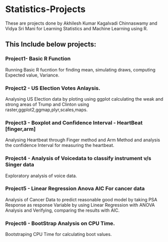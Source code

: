 # Statistics-Projects

These are projects done by Akhilesh Kumar Kagalvadi Chinnaswamy and Vidya Sri Mani for Learning Statistics and Machine Learning using R.


## This Include below projects:

### Project1- Basic R Function
  Running Basic R fucntion for finding mean, simulating draws, computing Expected value, Variance.
### Project2 - US Election Votes Anlaysis.	
  Analysing US Election data by ploting using ggplot calculating the weak and strong areas of Trump and Clinton using raster,ggplot2,ggmap,plyr,scales,maps.
  
### Project3 - Boxplot and Confidence Interval - HeartBeat [finger,arm]	
Analysing Heartbeat through Finger method and Arm Method and analysis the confidence Interval for measuring the heartbeat.

### Project4 - Analysis of Voicedata to classify instrument v/s Singer data
Exploratory analysis of voice data. 

### Project5 - Linear Regression Anova AIC For cancer data
Analysis of Cancer Data to predict reasonable good model by taking PSA Response as response Variable by using Linear Regression with ANOVA Analysis
and Verifying, comparing the results with AIC.

### Project6 - BootStrap Analysis on CPU Time.
Bootstraping CPU Time for calculating boot values.
